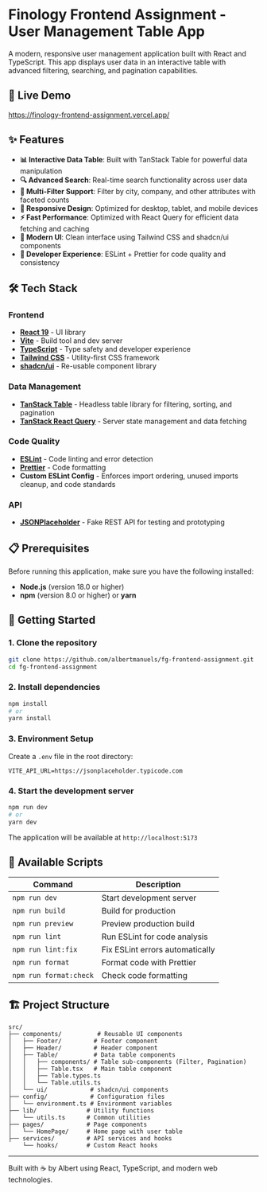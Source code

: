# Finology Frontend Assignment - User Management Table App

A modern, responsive user management application built with React and TypeScript. This app displays user data in an interactive table with advanced filtering, searching, and pagination capabilities.

## 🚀 Live Demo

https://finology-frontend-assignment.vercel.app/

## ✨ Features

- **📊 Interactive Data Table**: Built with TanStack Table for powerful data manipulation
- **🔍 Advanced Search**: Real-time search functionality across user data
- **🎯 Multi-Filter Support**: Filter by city, company, and other attributes with faceted counts
- **📱 Responsive Design**: Optimized for desktop, tablet, and mobile devices
- **⚡ Fast Performance**: Optimized with React Query for efficient data fetching and caching
- **🎨 Modern UI**: Clean interface using Tailwind CSS and shadcn/ui components
- **🔧 Developer Experience**: ESLint + Prettier for code quality and consistency

## 🛠 Tech Stack

### Frontend
- **[React 19](https://react.dev/)** - UI library
- **[Vite](https://vitejs.dev/)** - Build tool and dev server
- **[TypeScript](https://www.typescriptlang.org/)** - Type safety and developer experience
- **[Tailwind CSS](https://tailwindcss.com/)** - Utility-first CSS framework
- **[shadcn/ui](https://ui.shadcn.com/)** - Re-usable component library

### Data Management
- **[TanStack Table](https://tanstack.com/table)** - Headless table library for filtering, sorting, and pagination
- **[TanStack React Query](https://tanstack.com/query)** - Server state management and data fetching

### Code Quality
- **[ESLint](https://eslint.org/)** - Code linting and error detection
- **[Prettier](https://prettier.io/)** - Code formatting
- **Custom ESLint Config** - Enforces import ordering, unused imports cleanup, and code standards

### API
- **[JSONPlaceholder](https://jsonplaceholder.typicode.com/)** - Fake REST API for testing and prototyping

## 📋 Prerequisites

Before running this application, make sure you have the following installed:

- **Node.js** (version 18.0 or higher)
- **npm** (version 8.0 or higher) or **yarn**

## 🚀 Getting Started

### 1. Clone the repository

```bash
git clone https://github.com/albertmanuels/fg-frontend-assignment.git
cd fg-frontend-assignment
```

### 2. Install dependencies

```bash
npm install
# or
yarn install
```

### 3. Environment Setup

Create a `.env` file in the root directory:

```env
VITE_API_URL=https://jsonplaceholder.typicode.com
```

### 4. Start the development server

```bash
npm run dev
# or
yarn dev
```

The application will be available at `http://localhost:5173`

## 📜 Available Scripts

| Command | Description |
|---------|-------------|
| `npm run dev` | Start development server |
| `npm run build` | Build for production |
| `npm run preview` | Preview production build |
| `npm run lint` | Run ESLint for code analysis |
| `npm run lint:fix` | Fix ESLint errors automatically |
| `npm run format` | Format code with Prettier |
| `npm run format:check` | Check code formatting |

## 🏗 Project Structure

```
src/
├── components/          # Reusable UI components
│   ├── Footer/         # Footer component
│   ├── Header/         # Header component
│   ├── Table/          # Data table components
│   │   ├── components/ # Table sub-components (Filter, Pagination)
│   │   ├── Table.tsx   # Main table component
│   │   ├── Table.types.ts
│   │   └── Table.utils.ts
│   └── ui/            # shadcn/ui components
├── config/            # Configuration files
│   └── environment.ts # Environment variables
├── lib/              # Utility functions
│   └── utils.ts      # Common utilities
├── pages/            # Page components
│   └── HomePage/     # Home page with user table
├── services/         # API services and hooks
    └── hooks/        # Custom React hooks
```
---

Built with ☕️ by Albert using React, TypeScript, and modern web technologies.

